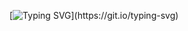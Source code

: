 [![Typing SVG](https://readme-typing-svg.demolab.com?font=Fira+Code&duration=4000&pause=1000&color=1780C3&random=false&width=435&lines=Linux+user+%26+Web+Back-End+Developer!)](https://git.io/typing-svg)
